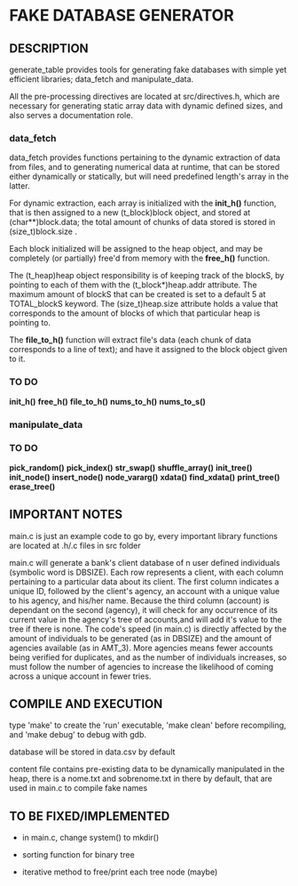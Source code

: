 # FAKE DATABASE GENERATOR

## DESCRIPTION

generate_table provides tools for generating fake databases with simple yet efficient libraries; data_fetch and manipulate_data. 

All the pre-processing directives are located at src/directives.h, which are necessary for generating static array data with dynamic defined sizes, and also serves a documentation role.


### data_fetch

data_fetch provides functions pertaining to the dynamic extraction of data from files, and to generating numerical data at runtime, that can be stored either dynamically or statically, but will need predefined length's array in the latter.

For dynamic extraction, each array is initialized with the **init_h()** function, that is then assigned to a new (t_block)block object, and stored at (char\*\*)block.data; the total amount of chunks of data stored is stored in (size_t)block.size .

Each block initialized will be assigned to the heap object, and may be completely (or partially) free'd from memory with the **free_h()** function. 

The (t_heap)heap object responsibility is of keeping track of the blockS, by pointing to each of them with the (t_block\*)heap.addr attribute. The maximum amount of blockS that can be created is set to a default 5 at TOTAL_blockS keyword. The (size_t)heap.size attribute holds a value that corresponds to the amount of blocks of which that particular heap is pointing to.

The **file_to_h()** function will extract file's data (each chunk of data corresponds to a line of text); and have it assigned to the block object given to it.
### TO DO
**init_h()**
**free_h()**
**file_to_h()**
**nums_to_h()**
**nums_to_s()**

### manipulate_data
### TO DO
**pick_random()**
**pick_index()**
**str_swap()**
**shuffle_array()**
**init_tree()**
**init_node()**
**insert_node()**
**node_vararg()**
**xdata()**
**find_xdata()**
**print_tree()**
**erase_tree()**

## IMPORTANT NOTES

main.c is just an example code to go by, every important library functions are located at .h/.c files in src folder
         
main.c will generate a bank's client database of n user defined individuals (symbolic word is DBSIZE). Each row represents a client, with each column pertaining to a particular data about its client. The first column indicates a unique ID, followed by the client's agency, an account with a unique value to his agency, and his/her name.
Because the third column (account) is dependant on the second (agency), it will check for any occurrence of its current value in the agency's tree of accounts,and will add it's value to the tree if there is none. 
The code's speed (in main.c) is directly affected by the amount of individuals to be generated (as in DBSIZE) and the amount of agencies available (as in AMT_3). More agencies means fewer accounts being verified for duplicates, and as the number of individuals increases, so must follow the number of agencies to increase the likelihood of coming across a unique account in fewer tries.

## COMPILE AND EXECUTION

type 'make' to create the 'run' executable, 'make clean' before recompiling, and 'make debug' to debug with gdb.

database will be stored in data.csv by default

content file contains pre-existing data to be dynamically manipulated in the heap, there is a nome.txt and sobrenome.txt in there by default, that are used in main.c to compile fake names

## TO BE FIXED/IMPLEMENTED

* in main.c, change system() to mkdir()

* sorting function for binary tree

* iterative method to free/print each tree node (maybe)
